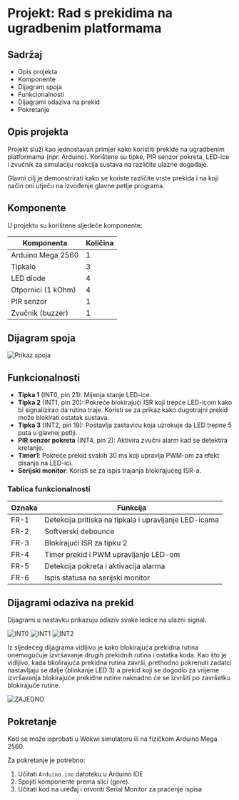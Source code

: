 # Projekt: Rad s prekidima na ugradbenim platformama

## Sadržaj

- Opis projekta
- Komponente
- Dijagram spoja
- Funkcionalnosti
- Dijagrami odaziva na prekid
- Pokretanje

## Opis projekta

Projekt služi kao jednostavan primjer kako koristiti prekide na ugradbenim platformama (npr. Arduino). Korištene su tipke, PIR senzor pokreta, LED-ice i zvučnik za simulaciju reakcija sustava na različite ulazne događaje.

Glavni cilj je demonstrirati kako se koriste različite vrste prekida i na koji način oni utječu na izvođenje glavne petlje programa.

## Komponente

U projektu su korištene sljedeće komponente:

| Komponenta        | Količina |
| ----------------- | -------- |
| Arduino Mega 2560 | 1        |
| Tipkalo           | 3        |
| LED diode         | 4        |
| Otpornici (1 kOhm)| 4        |
| PIR senzor        | 1        |
| Zvučnik (buzzer)  | 1        |

## Dijagram spoja

![Prikaz spoja](https://github.com/user-attachments/assets/0e297833-a839-4f63-8892-9b0d1ccddf2d)

## Funkcionalnosti

- **Tipka 1** (INT0, pin 21): Mijenja stanje LED-ice.
- **Tipka 2** (INT1, pin 20): Pokreće blokirajući ISR koji trepće LED-icom kako bi signalizirao da rutina traje. Koristi se za prikaz kako dugotrajni prekid može blokirati ostatak sustava.
- **Tipka 3** (INT2, pin 19): Postavlja zastavicu koja uzrokuje da LED trepne 5 puta u glavnoj petlji.
- **PIR senzor pokreta** (INT4, pin 2): Aktivira zvučni alarm kad se detektira kretanje.
- **Timer1**: Pokreće prekid svakih 30 ms koji upravlja PWM-om za efekt disanja na LED-ici.
- **Serijski monitor**: Koristi se za ispis trajanja blokirajućeg ISR-a.

### Tablica funkcionalnosti

| Oznaka | Funkcija                                                  |
| ------ | --------------------------------------------------------- |
| FR-1   | Detekcija pritiska na tipkala i upravljanje LED-icama     |
| FR-2   | Softverski debounce                                       |
| FR-3   | Blokirajući ISR za tipku 2                                |
| FR-4   | Timer prekid i PWM upravljanje LED-om                     |
| FR-5   | Detekcija pokreta i aktivacija alarma                     |
| FR-6   | Ispis statusa na serijski monitor                         |

## Dijagrami odaziva na prekid

Dijagrami u nastavku prikazuju odaziv svake ledice na ulazni signal.

![INT0](https://github.com/user-attachments/assets/1156fa31-ca2b-44c7-96f3-3612c177e922)
![INT1](https://github.com/user-attachments/assets/dbd0bac0-b8bc-4521-8fba-0eb4311658af)
![INT2](https://github.com/user-attachments/assets/8f93099b-690a-4205-92c2-211339e3acea)

Iz sljedećeg dijagrama vidljivo je kako blokirajuća prekidna rutina onemogućuje 
izvršavanje drugih prekidnih rutina i ostatka koda. Kao što je vidljivo, 
kada bkolirajuća prekidna rutina završi, prethodno pokrenuti zadatci 
nastavljaju se dalje (blinkanje LED 3) a prekid koji se dogodio za vrijeme 
izvršavanja blokirajuće prekidne rutine naknadno će se izvršiti po završetku blokirajuće rutine.

![ZAJEDNO](https://github.com/user-attachments/assets/f07d1468-7d18-4fc6-a92a-c1d042704310)

## Pokretanje

Kod se može isprobati u Wokwi simulatoru ili na fizičkom Arduino Mega 2560.

Za pokretanje je potrebno:

1. Učitati `Arduino.ino` datoteku u Arduino IDE
2. Spojiti komponente prema slici (gore).
3. Učitati kod na uređaj i otvoriti Serial Monitor za praćenje ispisa



